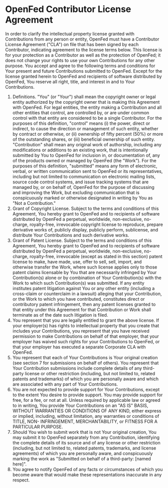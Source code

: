 # OpenFed Contributor License Agreement

In order to clarify the intellectual property license granted with Contributions from any person or entity, OpenFed must have a Contributor License Agreement ("CLA") on file that has been signed by each Contributor, indicating agreement to the license terms below. This license is for your protection as a Contributor as well as the protection of OpenFed; it does not change your rights to use your own Contributions for any other purpose.
You accept and agree to the following terms and conditions for Your present and future Contributions submitted to OpenFed. Except for the license granted herein to OpenFed and recipients of software distributed by OpenFed, You reserve all right, title, and interest in and to Your Contributions.

1.	Definitions.
"You" (or "Your") shall mean the copyright owner or legal entity authorized by the copyright owner that is making this Agreement with OpenFed. For legal entities, the entity making a Contribution and all other entities that control, are controlled by, or are under common control with that entity are considered to be a single Contributor. For the purposes of this definition, "control" means (i) the power, direct or indirect, to cause the direction or management of such entity, whether by contract or otherwise, or (ii) ownership of fifty percent (50%) or more of the outstanding shares, or (iii) beneficial ownership of such entity.
"Contribution" shall mean any original work of authorship, including any modifications or additions to an existing work, that is intentionally submitted by You to OpenFed for inclusion in, or documentation of, any of the products owned or managed by OpenFed (the "Work"). For the purposes of this definition, "submitted" means any form of electronic, verbal, or written communication sent to OpenFed or its representatives, including but not limited to communication on electronic mailing lists, source code control systems, and issue tracking systems that are managed by, or on behalf of, OpenFed for the purpose of discussing and improving the Work, but excluding communication that is conspicuously marked or otherwise designated in writing by You as "Not a Contribution."
2.	Grant of Copyright License. Subject to the terms and conditions of this Agreement, You hereby grant to OpenFed and to recipients of software distributed by OpenFed a perpetual, worldwide, non-exclusive, no-charge, royalty-free, irrevocable copyright license to reproduce, prepare derivative works of, publicly display, publicly perform, sublicense, and distribute Your Contributions and such derivative works.
3.	Grant of Patent License. Subject to the terms and conditions of this Agreement, You hereby grant to OpenFed and to recipients of software distributed by OpenFed a perpetual, worldwide, non-exclusive, no-charge, royalty-free, irrevocable (except as stated in this section) patent license to make, have made, use, offer to sell, sell, import, and otherwise transfer the Work, where such license applies only to those patent claims licensable by You that are necessarily infringed by Your Contribution(s) alone or by combination of Your Contribution(s) with the Work to which such Contribution(s) was submitted. If any entity institutes patent litigation against You or any other entity (including a cross-claim or counterclaim in a lawsuit) alleging that your Contribution, or the Work to which you have contributed, constitutes direct or contributory patent infringement, then any patent licenses granted to that entity under this Agreement for that Contribution or Work shall terminate as of the date such litigation is filed.
4.	You represent that you are legally entitled to grant the above license. If your employer(s) has rights to intellectual property that you create that includes your Contributions, you represent that you have received permission to make Contributions on behalf of that employer, that your employer has waived such rights for your Contributions to OpenFed, or that your employer has executed a separate Corporate CLA with OpenFed.
5.	You represent that each of Your Contributions is Your original creation (see section 7 for submissions on behalf of others). You represent that Your Contribution submissions include complete details of any third-party license or other restriction (including, but not limited to, related patents and trademarks) of which you are personally aware and which are associated with any part of Your Contributions.
6.	You are not expected to provide support for Your Contributions, except to the extent You desire to provide support. You may provide support for free, for a fee, or not at all. Unless required by applicable law or agreed to in writing, You provide Your Contributions on an "AS IS" BASIS, WITHOUT WARRANTIES OR CONDITIONS OF ANY KIND, either express or implied, including, without limitation, any warranties or conditions of TITLE, NON- INFRINGEMENT, MERCHANTABILITY, or FITNESS FOR A PARTICULAR PURPOSE.
7.	Should You wish to submit work that is not Your original creation, You may submit it to OpenFed separately from any Contribution, identifying the complete details of its source and of any license or other restriction (including, but not limited to, related patents, trademarks, and license agreements) of which you are personally aware, and conspicuously marking the work as "Submitted on behalf of a third-party: [named here]".
8.	You agree to notify OpenFed of any facts or circumstances of which you become aware that would make these representations inaccurate in any respect.
